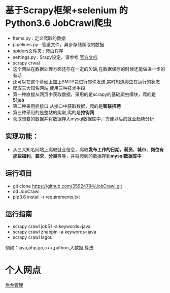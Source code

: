 
# 基于Scrapy框架+selenium 的Python3.6 JobCrawl爬虫


* Items.py : 定义爬取的数据
* pipelines.py : 管道文件，异步存储爬取的数据
* spiders文件夹 : 爬虫程序
* settings.py : Srapy设定，请参考 [官方文档](https://scrapy-chs.readthedocs.io/zh_CN/latest/topics/settings.html#topics-settings-ref)
* scrapy crwal
* 这个网站在数据处理方面还存在一定的欠缺,在数据保存的时候还能做进一步的有话
* 还可以在这个基础上加上SMTP包进行邮件发送,实时知道爬虫在运行的状态
* 爬取三大知名网站,使用三种技术手段
* 第一种直接从网页中获取数据，采用的是scrapy的基础爬虫模块，爬的是**51job**
* 第二种采用扒接口,从接口中获取数据，爬的是**智联招聘**
* 第三种采用的是整站的爬取,爬的是**拉钩网**
* 获取想要的数据并将数据存入mysql数据库中，方便以后的就业趋势分析
## 实现功能：
* 从三大知名网站上爬取就业信息，爬取**发布工作的日期**，**薪资**，**城市**，**岗位有那些福利**，**要求**，**分类**等等，并将爬到的数据存到**mysql数据库中**

##  运行项目
* git clone https://github.com/35924784/JobCrawl.git
* cd JobCrawl
* pip3.6 install -r requirements.txt

## 运行指南

* scrapy crawl job51 -a keywords=java
* scrapy crawl zhaopin -a keywords=java
* scrapy crawl lagou

例如：java,php,go,c++,python,大数据,算法

<h1>个人网点</h1>

[后台管理](http://www.pythonav.club/login/)

